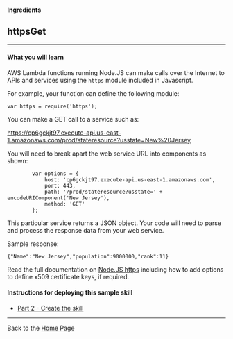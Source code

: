 #### Ingredients
## httpsGet <a id="title"></a>
<hr />


#### What you will learn

AWS Lambda functions running Node.JS can make calls over the Internet to APIs and services using the ```https``` module included in Javascript.

For example, your function can define the following module:

```var https = require('https');```

You can make a GET call to a service such as:

https://cp6gckjt97.execute-api.us-east-1.amazonaws.com/prod/stateresource?usstate=New%20Jersey

You will need to break apart the web service URL into components as shown:


```
        var options = {
            host: 'cp6gckjt97.execute-api.us-east-1.amazonaws.com',
            port: 443,
            path: '/prod/stateresource?usstate=' + encodeURIComponent('New Jersey'),
            method: 'GET'
        };
```

This particular service returns a JSON object.  Your code will need to parse and process the response data from your web service.

Sample response:
```
{"Name":"New Jersey","population":9000000,"rank":11}
```


Read the full documentation on [Node.JS https](https://nodejs.org/api/https.html#https_https_request_options_callback) including how to add options to define x509 certificate keys, if required.


#### Instructions for deploying this sample skill

 * [Part 2 - Create the skill](./PAGE2.md#title)


<hr />

Back to the [Home Page](../../README.md#title)



